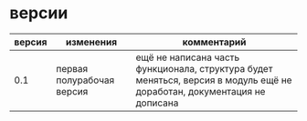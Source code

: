 # версии
| версия | изменения | комментарий |
| --- | --- | --- |
| 0.1 | первая полурабочая версия | ещё не написана часть функционала, структура будет меняться, версия в модуль ещё не доработан, документация не дописана |